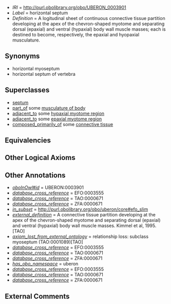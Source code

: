  * *IRI* = http://purl.obolibrary.org/obo/UBERON_0003901
 * *Label* = horizontal septum
 * *Definition* = A logitudinal sheet of continuous connective tissue partition developing at the apex of the chevron-shaped myotome and separating dorsal (epaxial) and ventral (hypaxial) body wall muscle masses; each is destined to become, respectively, the epaxial and hyopaxial musculature.

## Synonyms

 * horizontal myoseptum
 * horizontal septum of vertebra

## Superclasses

 * [septum](../../UBERON/37/UBERON_0003037.md)
 * [part_of](../../BFO/50/BFO_0000050.md) some [musculature of body](../../UBERON/83/UBERON_0000383.md)
 * [adjacent_to](../../RO/20/RO_0002220.md) some [hypaxial myotome region](../../UBERON/95/UBERON_0003895.md)
 * [adjacent_to](../../RO/20/RO_0002220.md) some [epaxial myotome region](../../UBERON/00/UBERON_0003900.md)
 * [composed_primarily_of](../../UBREL/02/UBREL_0000002.md) some [connective tissue](../../UBERON/84/UBERON_0002384.md)

## Equivalencies


## Other Logical Axioms


## Other Annotations

 * *[oboInOwl#id](../../id/oboInOwl#id.md)* = UBERON:0003901
 * *[database_cross_reference](../../ef/oboInOwl#hasDbXref.md)* = EFO:0003555
 * *[database_cross_reference](../../ef/oboInOwl#hasDbXref.md)* = TAO:0000671
 * *[database_cross_reference](../../ef/oboInOwl#hasDbXref.md)* = ZFA:0000671
 * *[in_subset](../../et/oboInOwl#inSubset.md)* = http://purl.obolibrary.org/obo/uberon/core#efo_slim
 * *[external_definition](../../UBPROP/01/UBPROP_0000001.md)* = A connective tissue partition developing at the apex of the chevron-shaped myotome and separating dorsal (epaxial) and ventral (hypaxial) body wall muscle masses. Kimmel et al, 1995.[TAO]
 * *[axiom_lost_from_external_ontology](../../UBPROP/02/UBPROP_0000002.md)* = relationship loss: subclass myoseptum (TAO:0001089)[TAO]
 * *[database_cross_reference](../../ef/oboInOwl#hasDbXref.md)* = EFO:0003555
 * *[database_cross_reference](../../ef/oboInOwl#hasDbXref.md)* = TAO:0000671
 * *[database_cross_reference](../../ef/oboInOwl#hasDbXref.md)* = ZFA:0000671
 * *[has_obo_namespace](../../ce/oboInOwl#hasOBONamespace.md)* = uberon
 * *[database_cross_reference](../../ef/oboInOwl#hasDbXref.md)* = EFO:0003555
 * *[database_cross_reference](../../ef/oboInOwl#hasDbXref.md)* = TAO:0000671
 * *[database_cross_reference](../../ef/oboInOwl#hasDbXref.md)* = ZFA:0000671

## External Comments

